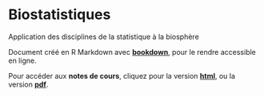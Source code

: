 # Biostatistiques

Application des disciplines de la statistique à la biosphère

Document créé en R Markdown avec [**bookdown**](https://github.com/rstudio/bookdown), pour le rendre accessible en ligne.

Pour accéder aux **notes de cours**, cliquez pour la version [**html**](https://rgoals.github.io/Biostatistiques/), ou la version [**pdf**](https://github.com/rgoals/Biostatistiques/blob/master/Biostatistiques.pdf).